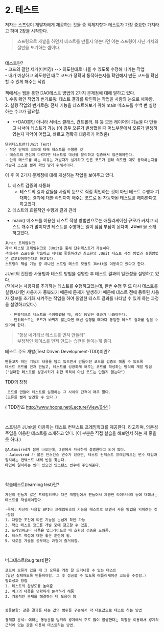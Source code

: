 # 2. 테스트
저자는 스프링이 개발자에게 제공하는 것들 중 객체지향과 테스트가 가장 중요한 가치라고 하며 2장을 시작한다.
> 스프링으로 개발을 하면서 테스트를 만들지 않는다면 이는 스프링이 지닌 가치의 절반을 포기하는 셈이다.

<br>
테스트란? 
<br>
- 코드의 결함 제거(디버깅) --> 의도한대로 나올 수 있도록 수정해 나가는 작업
<br>
- 내가 예상하고 의도했던 대로 코드가 정확히 동작하는지를 확인해서 만든 코드를 확신할 수 있게 해주는 작업

<br>
<br>
책에서는 웹을 통한 DAO테스트 방법의 2가지 문제점에 대해 말하고 있다. <br>
1. 수동 확인 작업의 번거로움: 테스트 결과를 확인하는 작업을 사람의 눈으로 해야함. <br>
2. 실행 작업의 번거로움: 전체 기능을 테스트해보기 위해 main 메소드를 수백 번 실행하는 수고가 필요함.

  - ++DAO뿐만 아니라 서비스 클래스, 컨트롤러, 뷰 등 모든 레이어의 기능을 다 만들고 나서야 테스트가 가능
(이 경우 오류가 발생했을 때 어느부분에서 오류가 발생하였는지 파악이 어렵고, 빠르고 정확히 대응하기 어려움)

~~~text
단위테스트란?(Unit Test)
- 작은 단위의 코드에 대해 테스트를 수행한 것
- 테스트의 관심이 다르다면 테스트할 대상을 분리하고 집중해서 접근해야한다.
- 단위 테스트를 하는 이유는 개발자가 설계하고 만든 코드가 원래 의도한 대로 동작하는지를 
개발자 스스로 빨리 확인 받기 위해서이다.
~~~

이 후 이 2가지 문제점에 대해 개선하는 작업을 보여주고 있다.
1. 테스트 검증의 자동화
   - 테스트의 결과 값들을 사람의 눈으로 직접 확인하는 것이 아닌 테스트 수행과 기대하는 결과에 대한 확인까지 해주는 코드로 된 자동화된 테스트를 해야한다고 하고있다.
2. 테스트의 효율적인 수행과 결과 관리
  - main() 메소드를 이용한 테스트 작성 방법만으로는 애플리케이션 규모가 커지고 테스트 개수가 많이지면 테스트를 수행하는 일이 점점 부담이 된다며, **JUnit** 을 소개하고있다.

  ~~~text
  JUnit 프레임워크
  자바 테스팅 프레임워크로 JUnit을 통해 단위테스트가 가능하다.
  책에서는 스프링을 학습하고 제대로 활용하려면 최소한의 JUnit 테스트 작성 방법과 실행방법은 알고있어야한다고 하고있다.
  스프링의 핵심 기능 중 하나인 스프링 테스트 모듈도 JUnit을 이용하고 있다고 한다.
  ~~~

  JUnit의 간단한 사용법과 테스트 방법을 설명한 후 테스트 결과의 일관성을 설명하고 있다.
  <br>
  (책에서는 사용자를 추가하는 테스트를 수행하고있는데, 한번 수행 후 또 다시 테스트를 실행시키면 사용자가 중복되기 때문에 문제가 발생하기 때문에 테스트 전에 등록된 사용자 정보를 초기화 시켜주는 작업을 하여 동일한 테스트 결과를 나타날 수 있게 하는 과정을 설명하고있다.)
~~~text
  - 반복적으로 테스트를 수행하였을 때, 항상 동일한 결과가 나와야한다.
  - 단위테스트는 코드가 바뀌지 않는다면 매번 실행할 때마다 동일한 테스트 결과를 얻을 수 있어야 한다.
~~~

> "항상 네거티브 테스트를 먼저 만들라" <br> 부정적인 케이스를 먼저 만드는 습관을 들이는게 좋다.

테스트 주도 개발(Test Driven Development-TDD)이란?
~~~text
만들고자 하는 기능의 내용을 담고 있으면서 만들어진 코드를 검증도 해줄 수 있도록
테스트 코드를 먼저 만들고, 테스트를 성공하게 해주는 코드를 작성하는 방식의 개발 방법
("실패한 테스트를 성공시키기 위한 목적이 아닌 코드는 만들지 않는다")
~~~
TDD의 장점
~~~text
 코드를 만들어 테스트를 실행하는 그 사이의 간격이 매우 짧다.
(오류를 빨리 발견할 수 있다.)
~~~
( TDD참조
http://www.hoons.net/Lecture/View/644 ) 

<br>

스프링은 JUnit을 이용하는 테스트 컨텍스트 프레임워크를 제공한다. 라고하며, 의존성 주입을 이용한 테스트를 소개하고 있다. (이 부분은 직접 실습을 해보면서 하는 게 좋을 듯 하다.)
~~~text
@Autowired가 잠깐 나오는데, 2권에서 자세하게 설명한다고 되어 있다.
- Autowired 가 붙은 인스턴스 변수가 있으면, 테스트 컨텍스트 프레임워크는 변수 타입과 일치하는 컨텍스트 내의 빈을 찾는다. 
타입이 일치하는 빈이 있으면 인스턴스 변수에 주입해준다.
~~~

<br>

학습테스트(learning test)란?
~~~text
자신이 만들지 않은 프레임워크나 다른 개발팀에서 만들어서 제공한 라이브러리 등에 대해서는 테스트를 작성해야한다.

-목적: 자신이 사용할 API나 프레임워크의 기능을 테스트로 보면서 사용 방법을 익히려는 것
-장점
1. 다양한 조건에 따른 기능을 손십게 확인 가능
2. 학습 테스트 코드를 개발 중에 참고할 수 있음.
3. 프레임워크나 제품을 업그레이드할 때 호환성 검증을 도와줌.
4. 테스트 작성에 대한 좋은 훈련이 됨.
5. 새로운 기술을 공부하는 과정이 즐거워짐.
~~~

<br>

버그테스트(bug test)란?
~~~text
코드에 오류가 있을 때 그 오류를 가장 잘 드러내줄 수 있는 테스트
(일단 실패하도록 만들어야함. 그 후 성공할 수 있도록 애플리케이션 코드를 수정함.)
필요성과 장점
1. 테스트의 완성도를 높여줌
2. 버그의 내용을 명확하게 분석하게 해줌
3. 기술적인 문제를 해결하는 데 도움이 됨


동등분할: 같은 결과를 내는 값의 범위를 구분해서 각 대표값으로 테스트 하는 방법

경계값 분석: 에러는 동등분할 범위의 경계에서 주로 많이 발생한다는 특징을 이용해서 경계의 근처에 있는 값을 이용해 테스트하는 방법.
~~~
